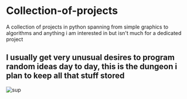 # Collection-of-projects
A collection of projects in python spanning from simple graphics to algorithms and anything i am interested in but isn't much for a dedicated project

## I usually get very unusual desires to program random ideas day to day, this is the dungeon i plan to keep all that stuff stored 

![sup](https://i.gyazo.com/2544e74b43f64640caa0e28a933821f5.jpg)
